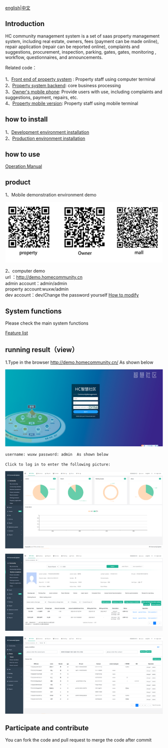 [english](Readme_en.md)|[中文](Readme_cn.md)
## Introduction
 HC community management system is a set of saas property management system, including real estate, owners, fees (payment can be made online), repair application (repair can be reported online), complaints and suggestions, procurement, inspection, parking, gates, gates, monitoring , workflow, questionnaires, and announcements.
 
 Related code：<br/><br/>
 1、[Front end of property system](https://gitee.com/java110/MicroCommunityWeb) : Property staff using computer terminal<br/>
 2、[Property system backend](https://gitee.com/wuxw7/MicroCommunity): core business processing<br/>
 3、[Owner's mobile phone](https://gitee.com/java110/WechatOwnerService): 
Provide users with use, including complaints and suggestions, payment, repairs, etc.<br/>
 4、[Property mobile version](https://gitee.com/java110/PropertyApp): Property staff using mobile terminal<br/>

## how to install

1、[Development environment installation](docs/installHcDev_en.md) <br/>
2、[Production environment installation](docs/installHcProd.md)<br/>

## how to use

[Operation Manual](https://github.com/java110/MicroCommunity/wiki)

   
## product

1、Mobile demonstration environment demo

   ![image](docs/img/hc_en.png)

2、computer demo<br/>
url ：http://demo.homecommunity.cn <br/>
admin account：admin/admin<br/>
property account:wuxw/admin<br/>
dev account：dev/Change the password yourself [How to modify](http://bbs.homecommunity.cn/pages/bbs/topic.html?topicId=102021110520080050)
    
## System functions
   
   Please check the main system functions
     
   [Feature list](http://bbs.homecommunity.cn/pages/bbs/topic.html?topicId=102022042459860343)
  
## running result（view）
1.Type in the browser http://demo.homecommunity.cn/ As shown below

![image](docs/img/login_en.png)

    username: wuxw password: admin  As shown below

    Click to log in to enter the following picture:

![image](docs/img/index_en.png)

![image](docs/img/business_en.png)

![image](docs/img/owner_en.png)

## Participate and contribute

You can fork the code and pull request to merge the code after commit




